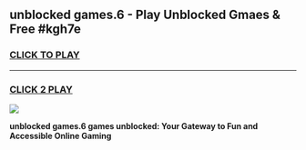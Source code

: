 
## unblocked games.6 - Play Unblocked Gmaes & Free #kgh7e
<h3>
<a href="https://news.freeplayer.one?title=unblocked_games.6&ref=03M">CLICK TO PLAY</a></h3>
<hr>

<h3>
<a href="https://news.freeplayer.one?title=unblocked_games.6&ref=03M">CLICK 2 PLAY</a>
  
</h3>

<a href="https://news.freeplayer.one?title=unblocked_games.6&ref=03M"><img src="https://clearcache.store/games.png"></a>


**unblocked games.6 games unblocked: Your Gateway to Fun and Accessible Online Gaming**

